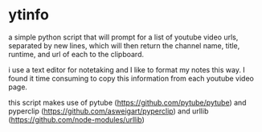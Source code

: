 # ytinfo
 a simple python script that will prompt for a list of youtube video urls, separated by new lines, which will then return the channel name, title, runtime, and url of each to the clipboard.

 i use a text editor for notetaking and I like to format my notes this way. I found it time consuming to copy this information from each youtube video page. 
 
 this script makes use of pytube (https://github.com/pytube/pytube) and pyperclip (https://github.com/asweigart/pyperclip) and urllib (https://github.com/node-modules/urllib)
 